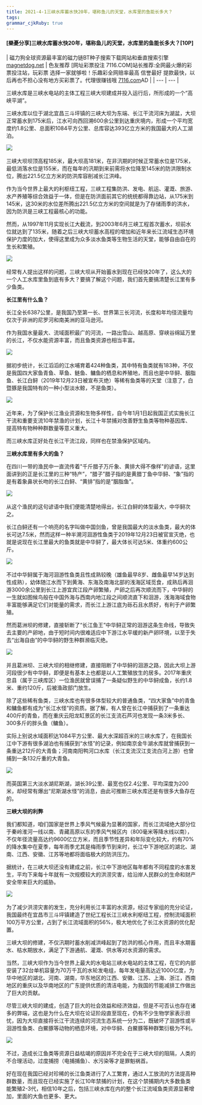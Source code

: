 ```yaml
---
title: 2021-4-1三峡水库蓄水快20年，堪称鱼儿的天堂，水库里的鱼能长多大？
tags: 
grammar_cjkRuby: true
---
```



#### [樂憂分享]三峡水库蓄水快20年，堪称鱼儿的天堂，水库里的鱼能长多大？[10P]

| 磁力狗全球资源最丰富的磁力链BT种子搜索下载网站和垂直搜索引擎
[magnetdog.net](https://clgoes.com/) | 色友推荐 [网址彩票投注 7116.COM]站长推荐:全网最火爆的彩票投注站，玩彩票 选择一家就够啦！乐趣彩全网赔率最高 信誉最好 提款最快，以后再也不担心没有地方买彩票了。代理很赚钱哦
[7116.com](https://www.e5yx.com/caoliu1.html)AD |
| --- | --- |

三峡水库是三峡水电站的主体工程三峡大坝建成并投入运行后，所形成的一个“高峡平湖”。

三峡水库以位于湖北宜昌三斗坪镇的三峡大坝为东端、长江干流河床为湖盆，大坝正常蓄水到175米后，江水可向西回溯600余公里到达重庆境内，形成一个平均宽度约1.8公里、总面积1084平方公里、总库容达393亿立方米的我国最大的人工湖泊。

![](https://luoimg.com/i/2021/04/01/sj6n4q.jpg) 

三峡大坝坝顶高程185米，最大坝高181米，在非汛期的时候正常蓄水位是175米，最低消落水位是155米，而在每年的汛期到来前需将水位降至145米的防洪限制水位，腾出221.5亿立方米的防洪库容削减长江洪峰。

作为当今世界上最大的利枢纽工程，三峡工程集防洪、发电、航运、灌溉、旅游、水产养殖等综合效益于一体，但是在防洪面前其它的统统都得靠边站，从175米到145米，这30米的水位差所腾出221.5亿立方米的空间就是为了存储雨季的洪水，因为防洪是三峡工程最核心的功能。

然而，从1997年11月实现长江大截流，到2003年6月三峡工程首次蓄水，坝前水位就达到了135米，随着之后三峡大坝蓄水高程的增加和近年来长江流域生态环境保护力度的加大，使得这里成为众多淡水鱼类等生物生活的天堂，能够自由自在的生长和繁殖。

![](https://luoimg.com/i/2021/04/01/sj758e.jpg) 

经常有人提出这样的问题，三峡大坝从开始蓄水到现在已经快20年了，这么大的一个人工水库里鱼到底有多大？要搞了解这个问题，我们首先要搞清楚长江里有多少鱼类。

**长江里有什么鱼？**

长江全长6387公里，是我国乃至第一长、世界第三长河流，长度和年均径流量均仅次于非洲的尼罗河和南美洲的亚马逊河。

作为我国水量最大、流域面积最广的河流，一路出雪山、越高原、穿峡谷绵延万里的长江，不仅水能资源丰富，而且鱼类资源也相当丰富。

![](https://luoimg.com/i/2021/04/01/sj6zve.jpg) 

据初步统计，长江滔滔的江水哺育着424种鱼类，其中特有鱼类就有183种，不仅是我国四大家鱼青鱼、草鱼、鲢鱼、鳙鱼的栖息和养殖地，而且也是中华鲟、胭脂鱼、长江白鲟（2019年12月23日被宣布灭绝）等稀有鱼类等的天堂（注意了，白暨豚是我国特有的一种小型淡水鲸，不是鱼类）。

![](https://luoimg.com/i/2021/04/01/sj7ab3.jpg) 

近年来，为了保护长江渔业资源和生物多样性，自今年1月1日起我国正式实施长江干流和重要支流10年禁渔的计划，长江十年禁捕对改善野生鱼类等物种基因库、提高特有物种种群数量等意义重大。

而三峡水库正好处在长江干流江段，同样也在禁渔保护区域内。

**三峡水库里有多大的鱼？**

在四川一带的渔民中一直流传着"千斤腊子万斤象、黄排大得不像样"的谚语，这里面讲到的正是长江里的三种“特产”，“腊子”腊子指的是黄腊丁鱼中华鲟、“象”指的是有着象鼻状长吻的长江白鲟、“黄排”指的是“胭脂鱼”。

![](https://luoimg.com/i/2021/04/01/sj7l7o.jpg) 

从这个渔民的这句谚语中我们便能清楚地得出，长江白鲟的体型最大，中华鲟次之。

长江白鲟还有一个响亮的名字叫做中国剑鱼，曾是我国最大的淡水鱼类，最大的体长可达7.5米，然而这样一种半溯河洄游性鱼类于2019年12月23日被官宣灭绝，也就是说现在长江里最大的鱼类就是中华鲟了，最大体长可达5米、体重约600公斤。

![](https://luoimg.com/i/2021/04/01/sj7fxj.jpg) 

不过中华鲟属于海河洄游性鱼类且性成熟较晚（雄鱼最早8岁、雌鱼最早14岁达到性成熟），幼体随江水而下到黄海、东海及南海北部的浅海区域觅食，成熟后再洄游3000余公里到长江上游宜宾江段产卵繁殖，产卵之后再次顺流而下，中华鲟的一生就如图候鸟般在中国外海与西南内地江段之间顺流直下和洄游，浅海海域食物丰富能够满足它们对能量的需求，而长江上游江底为砾石且水质好，有利于产卵繁殖。

然而葛洲坝的修建，直接斩断了“长江鱼王”中华鲟正常的洄游这条生命线，导致失去主要的产卵地，由于短时间内很难适应中下游江水平缓的新产卵环境，以至于失去“出海自由”的中华鲟的野生种群濒临灭绝。

![](https://luoimg.com/i/2021/04/01/sj7o6y.jpg) 

并且葛洲坝、三峡大坝的相继修建，直接阻断了中华鲟的洄游之路，因此大坝上游河段很少有中华鲟，即便是有基本上也都是以人工繁殖放生的居多。2017年重庆忠县（属于三峡库区）一位渔民就曾误捕了一条疑似野生的中华鲟成鱼，长约1.8米、重约120斤，后被渔政部门放生。

除了这些稀有鱼类，三峡水库也有很多体型较大的普通鱼类，“四大家鱼”中的青鱼和鳙鱼都有成为“长江水怪”的资质。据了解，有人曾在长江中捕获到了一条重达400斤的青鱼，而在重庆云阳龙缸景区的长江支流石芦河也发现一条3米多长、300多斤的胖头鱼（鳙鱼）。

实际上别说水域面积达1084平方公里、最大水深超百米的三峡水库了，在我国长江中下游有很多湖泊也有捕获到“水怪”的记录，例如南京金牛湖水库就曾捕获到一条重达212斤的大青鱼；河南南阳鸭河口水库（长江支流汉江支流白河上游）也曾捕到一条132斤重的大青鱼。

![](https://luoimg.com/i/2021/04/01/sj7uif.jpg) 

而英国第三大淡水湖尼斯湖，湖长39公里、最宽也仅2.4公里、平均深度为200米，却经常有爆出“尼斯湖水怪”的消息，由此可推断三峡水库还是有很多大鱼存在的。

**三峡大坝的利弊**

我们都知道，咱们国家是世界上季风气候最为显著的国家，而长江流域绝大部分位于秦岭淮河一线以南、青藏高原以东的季风气候区内（800毫米等降水线以南），不仅年径流量高达约9600亿立方米，而且季节性差异和年际变化较大，约有70%的降水集中在夏季，每年雨季尤其是梅雨季节到来时，长江中下游地区的湖北、湖南、江西、安徽、江苏等地都将面临极大的防洪压力。

据统计，在三峡大坝还没有建成之前，长江中下游地区每年都有不同程度的水害发生，平均下来每十年就有一次规模较大的洪涝灾害，给沿岸人民群众的生命和财产安全带来巨大的威胁。

![](https://luoimg.com/i/2021/04/01/sj7vql.jpg) 

为了减少洪涝灾害的发生，充分利用长江丰富的水资源，经过专家组的充分论证，我国最终在宜昌市三斗坪镇建造了世纪工程长江三峡水利枢纽工程，控制流域面积100万平方公里，占到了长江流域面积的56%，极大地优化了长江水资源的优化配置。

三峡大坝的修建，不仅汛期时蓄水削减洪峰起到了防洪的核心作用，而且丰水期蓄水、枯水期放水，满足了下游通航、灌溉、供水等对水资源的需求。

当然，三峡大坝作为当今世界上最大的水电站三峡水电站的主体工程，在它的内部安装了32台单机容量为70万千瓦的水轮发电组，每年发电量高达近1000亿度，为华中地区的湖北、河南、湖南，华东地区的江西、安徽、江苏、上海、浙江，西南地区的重庆以及华南地区的广东提供优质的清洁电能，为我国的节能减排工作做出了巨大的贡献。

尽管三峡大坝的建成，创造了巨大的社会效益和经济效益，但是不可否认也存在诸多的弊端，这也是为什么在大坝在论证阶段直至现在，仍有不少生物学家表示担忧，因为大坝直接将长江干流连续的河流生态系统一分为二，既破坏了洄游性或半洄游性鱼类、白鱀豚等动物的栖息环境，对中华鲟、白鱀豚等种群繁衍极为不利。

![](https://luoimg.com/i/2021/04/01/sj852u.jpg) 

不过，造成长江鱼类等资源日益枯竭的原因并不完全在于三峡大坝的阻隔，人类的不合理活动，过度捕捞（电捕捕鱼）、水污染等才是罪魁祸首。

好在现在我国已经对珍稀的长江鱼类进行了人工繁育，通过人工放流的方法提高种群数量，而且现在已经实施了长江10年禁捕的计划，在这个禁捕期内大多数鱼类能繁殖2-3代，相信10年之后，包括三峡水库在内的整个长江流域鱼类资源显著增加，里面的大鱼也更多、更大。